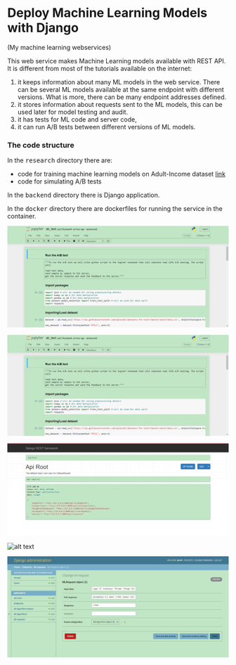 # Deploy Machine Learning Models with Django
(My machine learning webservices)

This web service makes Machine Learning models available with REST API. It is different from most of the tutorials available on the internet: 
1. it keeps information about many ML models in the web service. There can be several ML models available at the same endpoint with different versions. What is more, there can be many endpoint addresses defined. 
2. it stores information about requests sent to the ML models, this can be used later for model testing and audit.
3. it has tests for ML code and server code,
4. it can run A/B tests between different versions of ML models.


### The code structure 
In the <kbd>research</kbd> directory there are:
* code for training machine learning models on Adult-Income dataset [link](https://raw.githubusercontent.com/pplonski/datasets-for-start/master/adult/data.csv) 
* code for simulating A/B tests 

In the <kbd>backend</kbd> directory there is Django application.

In the <kbd>docker</kbd> directory there are dockerfiles for running the service in the container.


![alt text](https://github.com/Kumar021/ml_web_services/blob/main/image/ml_algorithm_code.png?raw=true "ml_algorithm")

![alt text](https://github.com/Kumar021/ml_web_services/blob/main/image/ab_test.png?raw=true "algorithm ab test")

![alt text](https://github.com/Kumar021/ml_web_services/blob/main/image/api_endpoints.png?raw=true "API Endpoints")

![alt text](https://github.com/Kumar021/ml_web_services/blob/main/image/Predict-%E2%80%93-result_endpoints.png?raw=true "Predict Result")

![alt text](https://github.com/Kumar021/ml_web_services/blob/main/image/MLRequest-object-2-Change-ml-request-Django-site-admin.png?raw=true "Django Admin")
